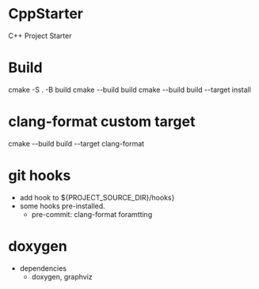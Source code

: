 # CppStarter
C++ Project Starter

# Build
cmake -S . -B build
cmake --build build
cmake --build build --target install

# clang-format custom target
cmake --build build --target clang-format

# git hooks
- add hook to ${PROJECT_SOURCE_DIR}/hooks}
- some hooks pre-installed.
  - pre-commit: clang-format foramtting

# doxygen
- dependencies
	- doxygen, graphviz
